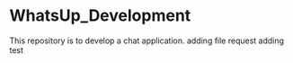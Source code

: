 # WhatsUp_Development
This repository is to develop a chat application.
adding file request
adding test
